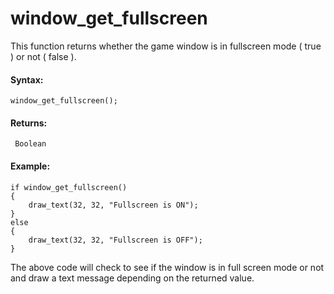 # window_get_fullscreen

This function returns whether the game window is in fullscreen mode (
true ) or not ( false ).

#### Syntax:

``` gml
window_get_fullscreen();
```

#### Returns:

``` gml
 Boolean
```

#### Example:

``` gml
if window_get_fullscreen()
{
    draw_text(32, 32, "Fullscreen is ON");
}
else
{
    draw_text(32, 32, "Fullscreen is OFF");
}
```

The above code will check to see if the window is in full screen mode or
not and draw a text message depending on the returned value.
